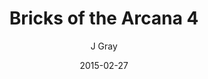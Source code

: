 ---
title: 'Bricks of the Arcana 4'
alt: 'Mysteries of the Arcana'
date: '2015-02-27'
author: 'J Gray'
artist: 'Keira'
chapter: 'None'
filler: false
---